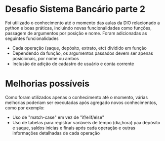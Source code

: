 # Desafio Sistema Bancário parte 2
  Foi utilizado o conhecimento até o momento das aulas da DIO relacionado a python e boas práticas, incluindo novas funcionalidades como funções, passagem de argumentos por posição e nome. 
  Foram adicionadas as seguintes funcionalidades
  - Cada operação (saque, depósito, extrato, etc) dividido em função
  - Dependendo da função, os argumentos passados devem ser apenas posicionais, por nome ou ambos
  - Inclusão de adição de cadastro de usuário e conta corrente

# Melhorias possíveis
Como foram utilizados apenas o conhecimento até o momento, várias melhorias poderiam ser executadas após agregado novos conhecimentos, como por exemplo:

- Uso de "match-case" em vez de "if/elif/else" <br>
- Uso de tabelas para registrar variáveis de tempo (dia,hora) paa depósito e saque, saldos inicias e finais após cada operação
e outras informações detalhadas de cada operação  <br>

